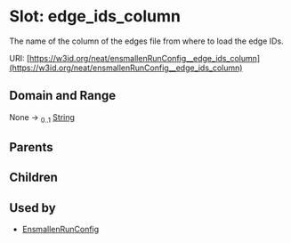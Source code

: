 
# Slot: edge_ids_column


The name of the column of the edges file from where to load the edge IDs.

URI: [https://w3id.org/neat/ensmallenRunConfig__edge_ids_column](https://w3id.org/neat/ensmallenRunConfig__edge_ids_column)


## Domain and Range

None &#8594;  <sub>0..1</sub> [String](types/String.md)

## Parents


## Children


## Used by

 * [EnsmallenRunConfig](EnsmallenRunConfig.md)
